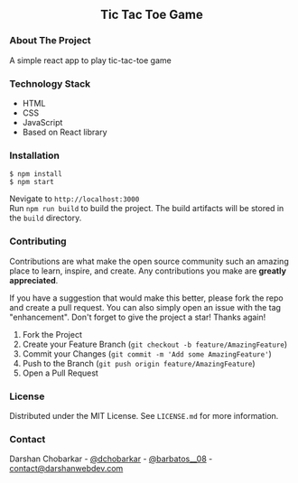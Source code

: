 <div align="center">
  <h2 align="center">Tic Tac Toe Game</h2>

</div>

### About The Project

A simple react app to play tic-tac-toe game

### Technology Stack

- HTML
- CSS
- JavaScript
- Based on React library

### Installation

    $ npm install
    $ npm start

Nevigate to `http://localhost:3000`  
 Run `npm run build` to build the project. The build artifacts will be stored in the `build` directory.

### Contributing

Contributions are what make the open source community such an amazing place to learn, inspire, and create. Any contributions you make are **greatly appreciated**.

If you have a suggestion that would make this better, please fork the repo and create a pull request. You can also simply open an issue with the tag "enhancement".
Don't forget to give the project a star! Thanks again!

1. Fork the Project
2. Create your Feature Branch (`git checkout -b feature/AmazingFeature`)
3. Commit your Changes (`git commit -m 'Add some AmazingFeature'`)
4. Push to the Branch (`git push origin feature/AmazingFeature`)
5. Open a Pull Request

### License

Distributed under the MIT License. See `LICENSE.md` for more information.

### Contact

Darshan Chobarkar - [@dchobarkar](https://www.linkedin.com/in/dchobarkar/) - [@barbatos\_\_08](https://twitter.com/barbatos__08) - contact@darshanwebdev.com
